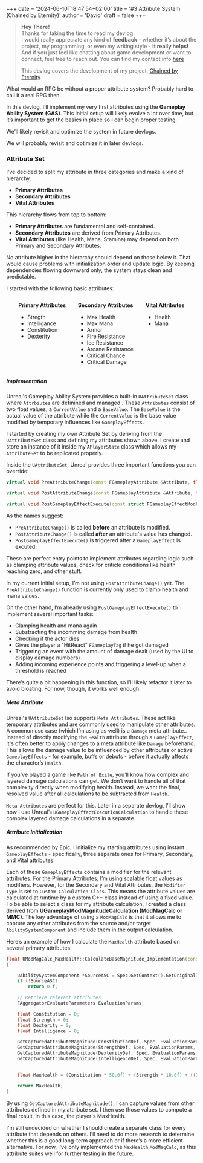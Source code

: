 +++
date = '2024-06-10T18:47:54+02:00'
title = '#3 Attribute System (Chained by Eternity)'
author = 'David'
draft = false
+++

> **Hey There!**  
> Thanks for taking the time to read my devlog.  
> I would really appreciate any kind of **feedback** - whether it’s about the project, my programming, or even my writing style - **it really helps!**
> And if you just feel like chatting about game development or want to connect, feel free to reach out.
> You can find my contact info [here](https://david-burgstaller.de/about/)
>
> This devlog covers the development of my project, [Chained by Eternity](https://www.david-burgstaller.de/project/chainedbyeternity/).

What would an RPG be without a proper attribute system?
Probably hard to call it a real RPG then.

In this devlog, I’ll implement my very first attributes using the **Gameplay Ability System (GAS)**. This initial setup will likely evolve a lot over time, but it’s important to get the basics in place so I can begin proper testing.

We’ll likely revisit and optimize the system in future devlogs.

We will probably revisit and optimize it in later devlogs.

### Attribute Set

I've decided to split my attribute in three categories and make a kind of hierarchy.

- **Primary Attributes** 
- **Secondary Attributes**
- **Vital Attributes**

This hierarchy flows from top to bottom:

- **Primary Attributes** are fundamental and self-contained.
- **Secondary Attributes** are derived from Primary Attributes.
- **Vital Attributes** (like Health, Mana, Stamina) may depend on both Primary and Secondary Attributes.

No attribute higher in the hierarchy should depend on those below it. That would cause problems with initialization order and update logic. By keeping dependencies flowing downward only, the system stays clean and predictable.

I started with the following basic attributes: 
<div style="display: flex; justify-content: space-evenly;">
<div>

**Primary Attributes**
- Stregth
- Intelligance
- Constitution
- Dexterity
</div>
<div>

**Secondary Attributes**
- Max Health
- Max Mana
- Armor
- Fire Resistance
- Ice Resistance
- Arcane Resistance
- Critical Chance
- Critical Damage
</div>
<div>

**Vital Attributes**
- Health
- Mana
</div>
</div>

##### Implementation

Unreal's Gameplay Ability System provides a built-in `UAttributeSet` class where `Attrbiutes` are definined and managed . These `Attributes` consist of two float values, a `CurrentValue` and a `BaseValue`. The `BaseValue` is the actual value of the attribute while the `CurrentValue` is the base value modified by temporary influences like `GameplayEffects`.

I started by creating my own Attribute Set by deriving from the `UAttributeSet` class and defining my attributes shown above. I create and store an instance of it inside my `APlayerState` class which allows my `AttributeSet` to be replicated properly.

Inside the `UAttributeSet`, Unreal provides three important functions you can override:
```cpp
virtual void PreAttributeChange(const FGameplayAttribute &Attribute, float &NewValue) override;

virtual void PostAttributeChange(const FGameplayAttribute &Attribute, float OldValue, float NewValue) override;

virtual void PostGameplayEffectExecute(const struct FGameplayEffectModCallbackData &Data) override;
```

As the names suggest:
- `PreAttributeChange()` is called **before** an attribute is modified.
- `PostAttributeChange()` is called **after** an attribute's value has changed.
- `PostGameplayEffectExecute()` is triggered after a `GameplayEffect` is excuted.

These are perfect entry points to implement attributes regarding logic such as clamping attribute values, check for criticle conditions like health reaching zero, and other stuff.

In my current initial setup, I’m not using `PostAttributeChange()` yet. The `PreAttributeChange()` function is currently only used to clamp health and mana values.

On the other hand, I’m already using `PostGameplayEffectExecute()` to implement several important tasks:

- Clamping health and mana again
- Substracting the incomming damage from health
- Checking if the actor dies
- Gives the player a "HitReact" `FGameplayTag` if he got damaged
- Triggering an event with the amount of damage dealt (used by the UI to display damage numbers)
- Adding incoming experience points and triggering a level-up when a threshold is reached

There’s quite a bit happening in this function, so I’ll likely refactor it later to avoid bloating. For now, though, it works well enough.

##### Meta Attribute
Unreal's `UAttributeSet` lso supports `Meta Attributes`. These act like temporary attributes and are commonly used to manipulate other attributes. A common use case (which I’m using as well) is a `Damage` meta attribute.. Instead of directly modifying the `Health` attribute through a `GameplayEffect`, it's often better to apply changes to a meta attribute like `Damage` beforehand. This allows the damage value to be influenced by other attributes or active `GameplayEffects` - for example, buffs or debufs - before it actually affects the character’s `Health`.

If you’ve played a game like `Path of Exile`, you’ll know how complex and layered damage calculations can get. We don’t want to handle all of that complexity directly when modifying health. Instead, we want the final, resolved value after all calculations to be subtracted from `Health`.

`Meta Attributes` are perfect for this. Later in a separate devlog, I’ll show how I use Unreal’s `UGameplayEffectExecutionCalculation` to handle these complex layered damage calculations in a separate.

##### Attribute Initialization

As recommended by Epic, I initialize my starting attributes using instant `GameplayEffects` - specifically, three separate ones for Primary, Secondary, and Vital attributes.

Each of these `GameplayEffects` contains a modifier for the relevant attributes. For the Primary Attributes, I’m using scalable float values as modifiers. However, for the Secondary and Vital Attributes, the `Modifier Type` is set to `Custom Calculation Class`. This means the attribute values are calculated at runtime by a custom C++ class instead of using a fixed value. 
To be able to select a class for my attribute calculation, I created a class derived from **UGameplayModMagnitudeCalculation (ModMagCalc or MMC)**. The key advantage of using a `ModMagCalc` is that it allows me to capture any other attributes from the source and/or target `AbilitySystemComponent` and include them in the output calculation. 

Here’s an example of how I calculate the `MaxHealth` attribute based on several primary attributes:

```cpp
float UModMagCalc_MaxHealth::CalculateBaseMagnitude_Implementation(const FGameplayEffectSpec &Spec) const
{ 

    UAbilitySystemComponent *SourceASC = Spec.GetContext().GetOriginalInstigatorAbilitySystemComponent();
    if (!SourceASC)
        return 0.f;

    // Retrieve relevant attributes
    FAggregatorEvaluateParameters EvaluationParams;

    float Constitution = 0;
    float Strength = 0;
    float Dexterity = 0;
    float Intelligence = 0;

    GetCapturedAttributeMagnitude(ConstitutionDef, Spec, EvaluationParams, Constitution);
    GetCapturedAttributeMagnitude(StrengthDef, Spec, EvaluationParams, Strength);
    GetCapturedAttributeMagnitude(DexterityDef, Spec, EvaluationParams, Dexterity);
    GetCapturedAttributeMagnitude(IntelligenceDef, Spec, EvaluationParams, Intelligence);


    float MaxHealth = (Constitution * 50.0f) + (Strength * 10.0f) + ((Intelligence + Dexterity) * 5);

    return MaxHealth;
}

```

By using `GetCapturedAttributeMagnitude()`, I can capture values from other attributes defined in my attribute set. I then use those values to compute a final result, in this case, the player's MaxHealth.

I'm still undecided on whether I should create a separate class for every attribute that depends on others. I’ll need to do more research to determine whether this is a good long-term approach or if there’s a more efficient alternative. For now, I’ve only implemented the `MaxHealth` `ModMagCalc`, as this attribute suites well for further testing in the future. 